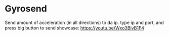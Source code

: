 # Gyrosend
Send amount of acceleration (in all directions) to da ip. 
type ip and port, and press big button to send
showcase: https://youtu.be/Wxo3BlvB1F4
